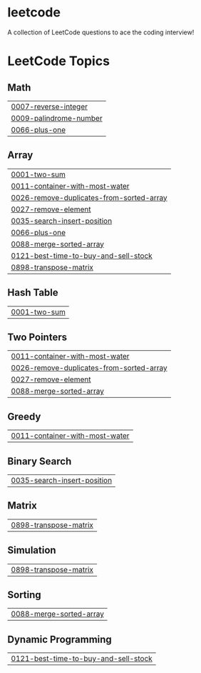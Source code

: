 # leetcode
A collection of LeetCode questions to ace the coding interview! 

<!---LeetCode Topics Start-->
# LeetCode Topics
## Math
|  |
| ------- |
| [0007-reverse-integer](https://github.com/jadon-aman/leetcode/tree/master/0007-reverse-integer) |
| [0009-palindrome-number](https://github.com/jadon-aman/leetcode/tree/master/0009-palindrome-number) |
| [0066-plus-one](https://github.com/jadon-aman/leetcode/tree/master/0066-plus-one) |
## Array
|  |
| ------- |
| [0001-two-sum](https://github.com/jadon-aman/leetcode/tree/master/0001-two-sum) |
| [0011-container-with-most-water](https://github.com/jadon-aman/leetcode/tree/master/0011-container-with-most-water) |
| [0026-remove-duplicates-from-sorted-array](https://github.com/jadon-aman/leetcode/tree/master/0026-remove-duplicates-from-sorted-array) |
| [0027-remove-element](https://github.com/jadon-aman/leetcode/tree/master/0027-remove-element) |
| [0035-search-insert-position](https://github.com/jadon-aman/leetcode/tree/master/0035-search-insert-position) |
| [0066-plus-one](https://github.com/jadon-aman/leetcode/tree/master/0066-plus-one) |
| [0088-merge-sorted-array](https://github.com/jadon-aman/leetcode/tree/master/0088-merge-sorted-array) |
| [0121-best-time-to-buy-and-sell-stock](https://github.com/jadon-aman/leetcode/tree/master/0121-best-time-to-buy-and-sell-stock) |
| [0898-transpose-matrix](https://github.com/jadon-aman/leetcode/tree/master/0898-transpose-matrix) |
## Hash Table
|  |
| ------- |
| [0001-two-sum](https://github.com/jadon-aman/leetcode/tree/master/0001-two-sum) |
## Two Pointers
|  |
| ------- |
| [0011-container-with-most-water](https://github.com/jadon-aman/leetcode/tree/master/0011-container-with-most-water) |
| [0026-remove-duplicates-from-sorted-array](https://github.com/jadon-aman/leetcode/tree/master/0026-remove-duplicates-from-sorted-array) |
| [0027-remove-element](https://github.com/jadon-aman/leetcode/tree/master/0027-remove-element) |
| [0088-merge-sorted-array](https://github.com/jadon-aman/leetcode/tree/master/0088-merge-sorted-array) |
## Greedy
|  |
| ------- |
| [0011-container-with-most-water](https://github.com/jadon-aman/leetcode/tree/master/0011-container-with-most-water) |
## Binary Search
|  |
| ------- |
| [0035-search-insert-position](https://github.com/jadon-aman/leetcode/tree/master/0035-search-insert-position) |
## Matrix
|  |
| ------- |
| [0898-transpose-matrix](https://github.com/jadon-aman/leetcode/tree/master/0898-transpose-matrix) |
## Simulation
|  |
| ------- |
| [0898-transpose-matrix](https://github.com/jadon-aman/leetcode/tree/master/0898-transpose-matrix) |
## Sorting
|  |
| ------- |
| [0088-merge-sorted-array](https://github.com/jadon-aman/leetcode/tree/master/0088-merge-sorted-array) |
## Dynamic Programming
|  |
| ------- |
| [0121-best-time-to-buy-and-sell-stock](https://github.com/jadon-aman/leetcode/tree/master/0121-best-time-to-buy-and-sell-stock) |
<!---LeetCode Topics End-->